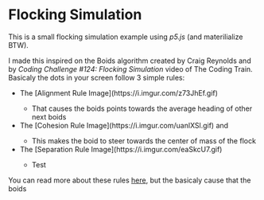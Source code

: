# Flocking Simulation
This is a small flocking simulation example using *p5.js* (and materilialize BTW).

I made this inspired on the Boids algorithm created by Craig Reynolds and by *Coding Challenge #124: Flocking Simulation* video of The Coding Train.
Basicaly the dots in your screen follow 3 simple rules:

<ul>
  <li>The [Alignment Rule Image](https://i.imgur.com/z73JhEf.gif)</li>
  <ul>
    <li>That causes the boids points towards the average heading of other next boids</li>
  </ul>
  <li>The [Cohesion Rule Image](https://i.imgur.com/uanlXSl.gif) and</li>
  <ul>
    <li>This makes the boid to steer towards the center of mass of the flock</li>
  </ul>
  <li>The [Separation Rule Image](https://i.imgur.com/eaSkcU7.gif)</li>
  <ul>    
    <li>Test</li>
   </ul>
</ul>

You can read more about these rules [here](https://en.wikipedia.org/wiki/Boids), but the basicaly cause that the boids 





